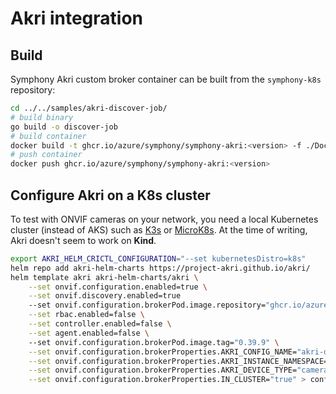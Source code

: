 # Akri integration

## Build

Symphony Akri custom broker container can be built from the `symphony-k8s` repository:

```bash
cd ../../samples/akri-discover-job/
# build binary
go build -o discover-job
# build container
docker build -t ghcr.io/azure/symphony/symphony-akri:<version> -f ./Dockerfile.microsoft .
# push container
docker push ghcr.io/azure/symphony/symphony-akri:<version>
```

## Configure Akri on a K8s cluster

To test with ONVIF cameras on your network, you need a local Kubernetes cluster (instead of AKS) such as [K3s](../build_deployment/k3s.md) or [MicroK8s](../build_deployment/microk8s.md). At the time of writing, Akri doesn't seem to work on **Kind**.

```bash
export AKRI_HELM_CRICTL_CONFIGURATION="--set kubernetesDistro=k8s"
helm repo add akri-helm-charts https://project-akri.github.io/akri/
helm template akri akri-helm-charts/akri \
    --set onvif.configuration.enabled=true \
    --set onvif.discovery.enabled=true
    --set onvif.configuration.brokerPod.image.repository="ghcr.io/azure/symphony/symphony-akri" \
    --set rbac.enabled=false \
    --set controller.enabled=false \
    --set agent.enabled=false \ 
    --set onvif.configuration.brokerPod.image.tag="0.39.9" \
    --set onvif.configuration.brokerProperties.AKRI_CONFIG_NAME="akri-onvif" \
    --set onvif.configuration.brokerProperties.AKRI_INSTANCE_NAMESPACE="default" \
    --set onvif.configuration.brokerProperties.AKRI_DEVICE_TYPE="camera" \
    --set onvif.configuration.brokerProperties.IN_CLUSTER="true" > configuration.yaml
```
